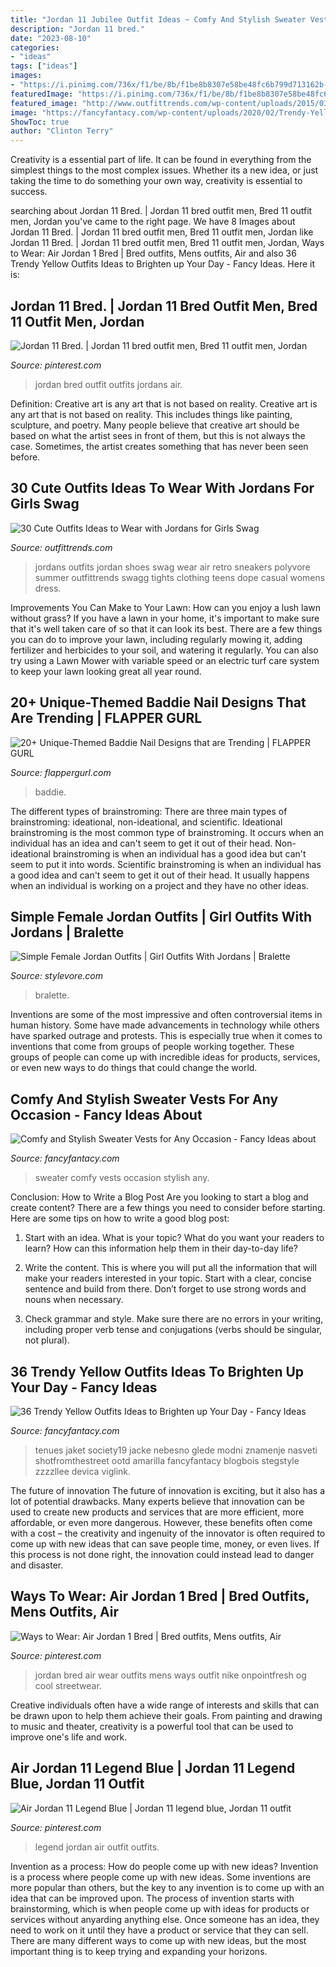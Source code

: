 ```yaml
---
title: "Jordan 11 Jubilee Outfit Ideas ~ Comfy And Stylish Sweater Vests For Any Occasion"
description: "Jordan 11 bred."
date: "2023-08-10"
categories:
- "ideas"
tags: ["ideas"]
images:
- "https://i.pinimg.com/736x/f1/be/8b/f1be8b8307e58be48fc6b799d713162b--nike-style-mens-style.jpg"
featuredImage: "https://i.pinimg.com/736x/f1/be/8b/f1be8b8307e58be48fc6b799d713162b--nike-style-mens-style.jpg"
featured_image: "http://www.outfittrends.com/wp-content/uploads/2015/03/Retro-Air-Jordan-Shoes-with-tights.jpg"
image: "https://fancyfantacy.com/wp-content/uploads/2020/02/Trendy-Yellow-Outfits-Ideas-to-Brighten-up-Your-Day-5.jpg"
ShowToc: true
author: "Clinton Terry"
---
```



Creativity is a essential part of life. It can be found in everything from the simplest things to the most complex issues. Whether its a new idea, or just taking the time to do something your own way, creativity is essential to success.

	

		
searching about Jordan 11 Bred. | Jordan 11 bred outfit men, Bred 11 outfit men, Jordan you've came to the right page. We have 8 Images about Jordan 11 Bred. | Jordan 11 bred outfit men, Bred 11 outfit men, Jordan like Jordan 11 Bred. | Jordan 11 bred outfit men, Bred 11 outfit men, Jordan, Ways to Wear: Air Jordan 1 Bred | Bred outfits, Mens outfits, Air and also 36 Trendy Yellow Outfits Ideas to Brighten up Your Day - Fancy Ideas. Here it is:
		
    
## Jordan 11 Bred. | Jordan 11 Bred Outfit Men, Bred 11 Outfit Men, Jordan

<img loading=lazy src="https://i.pinimg.com/736x/65/d3/49/65d349c71221270e5b3c5bb9b5d21889--outfits-for-men-jordan-.jpg" onerror="this.onerror=null;this.src='https://tse2.mm.bing.net/th?id=OIP.PA-HeDi8YJShrA70kzVLZgCXEs&amp;pid=15.1';" alt="Jordan 11 Bred. | Jordan 11 bred outfit men, Bred 11 outfit men, Jordan">

_Source: pinterest.com_

>jordan bred outfit outfits jordans air. 

	

Definition: Creative art is any art that is not based on reality.
Creative art is any art that is not based on reality. This includes things like painting, sculpture, and poetry. Many people believe that creative art should be based on what the artist sees in front of them, but this is not always the case. Sometimes, the artist creates something that has never been seen before.

    
## 30 Cute Outfits Ideas To Wear With Jordans For Girls Swag

<img loading=lazy src="http://www.outfittrends.com/wp-content/uploads/2015/03/Retro-Air-Jordan-Shoes-with-tights.jpg" onerror="this.onerror=null;this.src='https://tse1.mm.bing.net/th?id=OIP.1cX6ykqmC28h4ZurqkYZlQHaL3&amp;pid=15.1';" alt="30 Cute Outfits Ideas to Wear with Jordans for Girls Swag">

_Source: outfittrends.com_

>jordans outfits jordan shoes swag wear air retro sneakers polyvore summer outfittrends swagg tights clothing teens dope casual womens dress. 

	

Improvements You Can Make to Your Lawn: How can you enjoy a lush lawn without grass?
If you have a lawn in your home, it's important to make sure that it's well taken care of so that it can look its best. There are a few things you can do to improve your lawn, including regularly mowing it, adding fertilizer and herbicides to your soil, and watering it regularly. You can also try using a Lawn Mower with variable speed or an electric turf care system to keep your lawn looking great all year round.

    
## 20+ Unique-Themed Baddie Nail Designs That Are Trending | FLAPPER GURL

<img loading=lazy src="https://flappergurl.com/wp-content/uploads/2021/04/171813284_284521629964770_6542394782129772055_n-1024x1017.jpg" onerror="this.onerror=null;this.src='https://tse4.mm.bing.net/th?id=OIP.pv6hjasROYc_EoKuCqlbBgHaHW&amp;pid=15.1';" alt="20+ Unique-Themed Baddie Nail Designs that are Trending | FLAPPER GURL">

_Source: flappergurl.com_

>baddie. 

	

The different types of brainstroming:
There are three main types of brainstroming: ideational, non-ideational, and scientific. Ideational brainstroming is the most common type of brainstroming. It occurs when an individual has an idea and can't seem to get it out of their head. Non-ideational brainstroming is when an individual has a good idea but can't seem to put it into words. Scientific brainstroming is when an individual has a good idea and can't seem to get it out of their head. It usually happens when an individual is working on a project and they have no other ideas.

    
## Simple Female Jordan Outfits | Girl Outfits With Jordans | Bralette

<img loading=lazy src="https://www.stylevore.com/wp-content/uploads/2020/01/90c77bcb1ba706db2118ed6d788c1e9b.png" onerror="this.onerror=null;this.src='https://tse4.mm.bing.net/th?id=OIP.UiM2Z9hRK-2LMJY2wslBMAHaLH&amp;pid=15.1';" alt="Simple Female Jordan Outfits | Girl Outfits With Jordans | Bralette">

_Source: stylevore.com_

>bralette. 

	

Inventions are some of the most impressive and often controversial items in human history. Some have made advancements in technology while others have sparked outrage and protests. This is especially true when it comes to inventions that come from groups of people working together. These groups of people can come up with incredible ideas for products, services, or even new ways to do things that could change the world.

    
## Comfy And Stylish Sweater Vests For Any Occasion - Fancy Ideas About

<img loading=lazy src="https://fancyfantacy.com/wp-content/uploads/2020/02/Comfy-and-Stylish-Sweater-Vests-for-Any-Occasion-13.jpg" onerror="this.onerror=null;this.src='https://tse4.mm.bing.net/th?id=OIP.0wWoyj8lrDndFpjjFTN_WAHaJQ&amp;pid=15.1';" alt="Comfy and Stylish Sweater Vests for Any Occasion - Fancy Ideas about">

_Source: fancyfantacy.com_

>sweater comfy vests occasion stylish any. 

	

Conclusion: How to Write a Blog Post
Are you looking to start a blog and create content? There are a few things you need to consider before starting. Here are some tips on how to write a good blog post:
1. Start with an idea. What is your topic? What do you want your readers to learn? How can this information help them in their day-to-day life?

2. Write the content. This is where you will put all the information that will make your readers interested in your topic. Start with a clear, concise sentence and build from there. Don’t forget to use strong words and nouns when necessary.

3. Check grammar and style. Make sure there are no errors in your writing, including proper verb tense and conjugations (verbs should be singular, not plural).

    
## 36 Trendy Yellow Outfits Ideas To Brighten Up Your Day - Fancy Ideas

<img loading=lazy src="https://fancyfantacy.com/wp-content/uploads/2020/02/Trendy-Yellow-Outfits-Ideas-to-Brighten-up-Your-Day-5.jpg" onerror="this.onerror=null;this.src='https://tse3.mm.bing.net/th?id=OIP.ROBqGWaup9YAp_LpXAIV8gHaLH&amp;pid=15.1';" alt="36 Trendy Yellow Outfits Ideas to Brighten up Your Day - Fancy Ideas">

_Source: fancyfantacy.com_

>tenues jaket society19 jacke nebesno glede modni znamenje nasveti shotfromthestreet ootd amarilla fancyfantacy blogbois stegstyle zzzzllee devica viglink. 

	

The future of innovation
The future of innovation is exciting, but it also has a lot of potential drawbacks. Many experts believe that innovation can be used to create new products and services that are more efficient, more affordable, or even more dangerous. However, these benefits often come with a cost – the creativity and ingenuity of the innovator is often required to come up with new ideas that can save people time, money, or even lives. If this process is not done right, the innovation could instead lead to danger and disaster.

    
## Ways To Wear: Air Jordan 1 Bred | Bred Outfits, Mens Outfits, Air

<img loading=lazy src="https://i.pinimg.com/736x/f1/be/8b/f1be8b8307e58be48fc6b799d713162b--nike-style-mens-style.jpg" onerror="this.onerror=null;this.src='https://tse4.mm.bing.net/th?id=OIP.NEuFLknuU6lZYc9XSJnY1gHaHa&amp;pid=15.1';" alt="Ways to Wear: Air Jordan 1 Bred | Bred outfits, Mens outfits, Air">

_Source: pinterest.com_

>jordan bred air wear outfits mens ways outfit nike onpointfresh og cool streetwear. 

	

Creative individuals often have a wide range of interests and skills that can be drawn upon to help them achieve their goals. From painting and drawing to music and theater, creativity is a powerful tool that can be used to improve one's life and work.

    
## Air Jordan 11 Legend Blue | Jordan 11 Legend Blue, Jordan 11 Outfit

<img loading=lazy src="https://i.pinimg.com/originals/8a/22/6c/8a226c77356762dcc611dc29325b3215.jpg" onerror="this.onerror=null;this.src='https://tse3.mm.bing.net/th?id=OIP.shfMB9HugPXQtNz-ilHePQHaJ4&amp;pid=15.1';" alt="Air Jordan 11 Legend Blue | Jordan 11 legend blue, Jordan 11 outfit">

_Source: pinterest.com_

>legend jordan air outfit outfits. 

	

Invention as a process: How do people come up with new ideas?
Invention is a process where people come up with new ideas. Some inventions are more popular than others, but the key to any invention is to come up with an idea that can be improved upon. The process of invention starts with brainstorming, which is when people come up with ideas for products or services without anyarding anything else. Once someone has an idea, they need to work on it until they have a product or service that they can sell. There are many different ways to come up with new ideas, but the most important thing is to keep trying and expanding your horizons.

